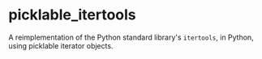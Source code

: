 picklable_itertools
===================

A reimplementation of the Python standard library's `itertools`, in Python,
using picklable iterator objects.
